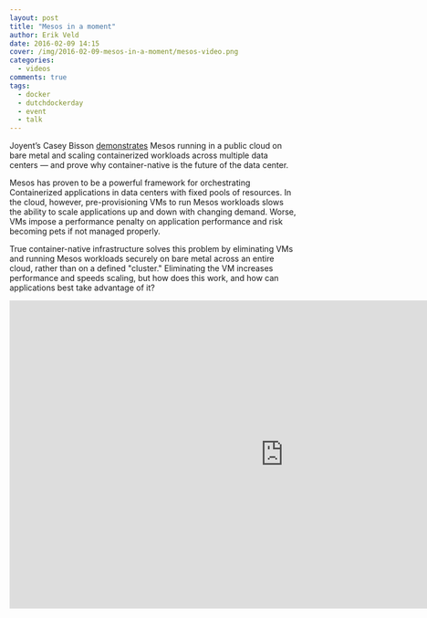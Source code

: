 ```yaml
---
layout: post
title: "Mesos in a moment"
author: Erik Veld
date: 2016-02-09 14:15
cover: /img/2016-02-09-mesos-in-a-moment/mesos-video.png
categories:
  - videos
comments: true
tags:
  - docker
  - dutchdockerday
  - event
  - talk
---
```

Joyent’s Casey Bisson [demonstrates](http://www.slideshare.net/xebia/dutch-docker-day-2015-mesos-in-a-moment) Mesos running in a public cloud on bare metal and scaling containerized workloads across multiple data centers — and prove why container-native is the future of the data center.

Mesos has proven to be a powerful framework for orchestrating Containerized applications in data centers with fixed pools of resources. In the cloud, however, pre-provisioning VMs to run Mesos workloads slows the ability to scale applications up and down with changing demand. Worse, VMs impose a performance penalty on application performance and risk becoming pets if not managed properly.

True container-native infrastructure solves this problem by eliminating VMs and running Mesos workloads securely on bare metal across an entire cloud, rather than on a defined "cluster." Eliminating the VM increases performance and speeds scaling, but how does this work, and how can applications best take advantage of it?

<div class="video-container">
  <iframe
    width="960"
    height="540"
    src="http://www.youtube.com/embed/zjMPSIw175Y"
    frameborder="0"
    allowfullscreen>
  </iframe>
</div>
